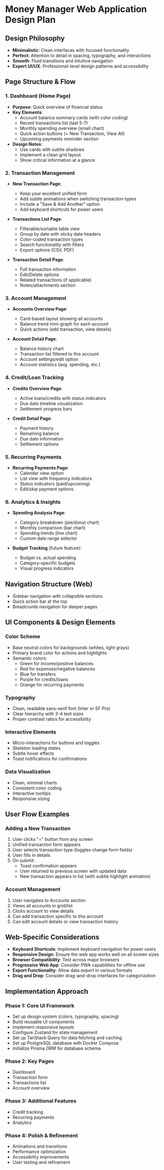 # Money Manager Web Application Design Plan

## Design Philosophy
- **Minimalistic**: Clean interfaces with focused functionality
- **Perfect**: Attention to detail in spacing, typography, and interactions
- **Smooth**: Fluid transitions and intuitive navigation
- **Expert UI/UX**: Professional-level design patterns and accessibility

## Page Structure & Flow

### 1. Dashboard (Home Page)
- **Purpose**: Quick overview of financial status
- **Key Elements**:
  - Account balance summary cards (with color coding)
  - Recent transactions list (last 5-7)
  - Monthly spending overview (small chart)
  - Quick action buttons (+ New Transaction, View All)
  - Upcoming payments reminder section
- **Design Notes**: 
  - Use cards with subtle shadows
  - Implement a clean grid layout
  - Show critical information at a glance

### 2. Transaction Management
- **New Transaction Page**:
  - Keep your excellent unified form
  - Add subtle animations when switching transaction types
  - Include a "Save & Add Another" option
  - Add keyboard shortcuts for power users

- **Transactions List Page**:
  - Filterable/sortable table view
  - Group by date with sticky date headers
  - Color-coded transaction types
  - Search functionality with filters
  - Export options (CSV, PDF)

- **Transaction Detail Page**:
  - Full transaction information
  - Edit/Delete options
  - Related transactions (if applicable)
  - Notes/attachments section

### 3. Account Management
- **Accounts Overview Page**:
  - Card-based layout showing all accounts
  - Balance trend mini-graph for each account
  - Quick actions (add transaction, view details)

- **Account Detail Page**:
  - Balance history chart
  - Transaction list filtered to this account
  - Account settings/edit option
  - Account statistics (avg. spending, etc.)

### 4. Credit/Loan Tracking
- **Credits Overview Page**:
  - Active loans/credits with status indicators
  - Due date timeline visualization
  - Settlement progress bars

- **Credit Detail Page**:
  - Payment history
  - Remaining balance
  - Due date information
  - Settlement options

### 5. Recurring Payments
- **Recurring Payments Page**:
  - Calendar view option
  - List view with frequency indicators
  - Status indicators (paid/upcoming)
  - Edit/skip payment options

### 6. Analytics & Insights
- **Spending Analysis Page**:
  - Category breakdown (pie/donut chart)
  - Monthly comparison (bar chart)
  - Spending trends (line chart)
  - Custom date range selector

- **Budget Tracking** (future feature):
  - Budget vs. actual spending
  - Category-specific budgets
  - Visual progress indicators

## Navigation Structure (Web)
- Sidebar navigation with collapsible sections
- Quick action bar at the top
- Breadcrumb navigation for deeper pages

## UI Components & Design Elements

### Color Scheme
- Base neutral colors for backgrounds (whites, light grays)
- Primary brand color for actions and highlights
- Semantic colors:
  - Green for income/positive balances
  - Red for expenses/negative balances
  - Blue for transfers
  - Purple for credits/loans
  - Orange for recurring payments

### Typography
- Clean, readable sans-serif font (Inter or SF Pro)
- Clear hierarchy with 3-4 text sizes
- Proper contrast ratios for accessibility

### Interactive Elements
- Micro-interactions for buttons and toggles
- Skeleton loading states
- Subtle hover effects
- Toast notifications for confirmations

### Data Visualization
- Clean, minimal charts
- Consistent color coding
- Interactive tooltips
- Responsive sizing

## User Flow Examples

### Adding a New Transaction
1. User clicks "+" button from any screen
2. Unified transaction form appears
3. User selects transaction type (toggles change form fields)
4. User fills in details
5. On submit:
   - Toast confirmation appears
   - User returned to previous screen with updated data
   - New transaction appears in list (with subtle highlight animation)

### Account Management
1. User navigates to Accounts section
2. Views all accounts in grid/list
3. Clicks account to view details
4. Can add transaction specific to this account
5. Can edit account details or view transaction history

## Web-Specific Considerations
- **Keyboard Shortcuts**: Implement keyboard navigation for power users
- **Responsive Design**: Ensure the web app works well on all screen sizes
- **Browser Compatibility**: Test across major browsers
- **Progressive Web App**: Consider PWA capabilities for offline use
- **Export Functionality**: Allow data export in various formats
- **Drag and Drop**: Consider drag-and-drop interfaces for categorization

## Implementation Approach

### Phase 1: Core UI Framework
- Set up design system (colors, typography, spacing)
- Build reusable UI components
- Implement responsive layouts
- Configure Zustand for state management
- Set up TanStack Query for data fetching and caching
- Set up PostgreSQL database with Docker Compose
- Initialize Prisma ORM for database schema

### Phase 2: Key Pages
- Dashboard
- Transaction form
- Transactions list
- Account overview

### Phase 3: Additional Features
- Credit tracking
- Recurring payments
- Analytics

### Phase 4: Polish & Refinement
- Animations and transitions
- Performance optimization
- Accessibility improvements
- User testing and refinement
